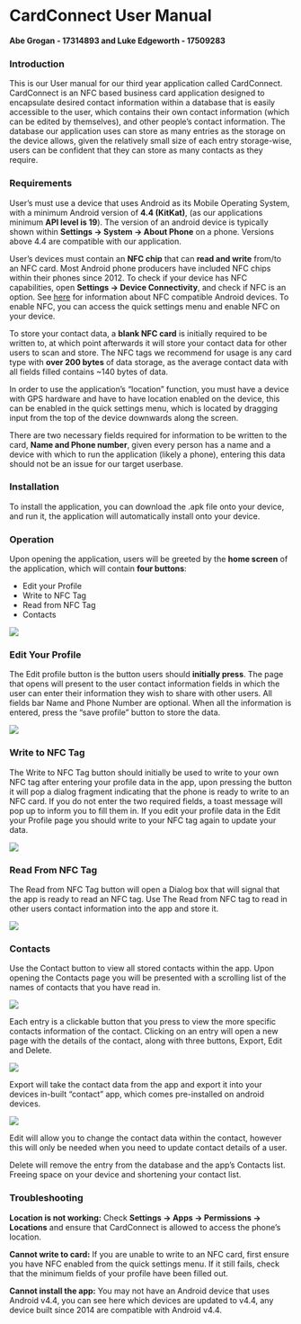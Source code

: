 # CardConnect User Manual

**Abe Grogan - 17314893 and Luke Edgeworth - 17509283**


### **Introduction**

This is our User manual for our third year application called CardConnect. CardConnect is an NFC based business card application designed to encapsulate desired contact information within a database that is easily accessible to the user, which contains their own contact information (which can be edited by themselves), and other people’s contact information. The database our application uses can store as many entries as the storage on the device allows, given the relatively small size of each entry storage-wise, users can be confident that they can store as many contacts as they require.

### **Requirements** 

User’s must use a device that uses Android as its Mobile Operating System, with a minimum Android version of **4.4 (KitKat)**, (as our applications minimum **API level is 19**). The version of an android device is typically shown within **Settings -> System -> About Phone** on a phone. Versions above 4.4 are compatible with our application.

User’s devices must contain an **NFC chip** that can **read and write** from/to an NFC card. Most Android phone producers have included NFC chips within their phones since 2012. To check if your device has NFC capabilities, open **Settings -> Device Connectivity**, and check if NFC is an option. See [here](https://www.bluebite.com/nfc/android-nfc-compatibility) for information about NFC compatible Android devices. To enable NFC, you can access the quick settings menu and enable NFC on your device.

To store your contact data, a **blank NFC card** is initially required to be written to, at which point afterwards it will store your contact data for other users to scan and store. The NFC tags we recommend for usage is any card type with **over 200 bytes** of data storage, as the average contact data with all fields filled contains ~140 bytes of data. 

In order to use the application’s “location” function, you must have a device with GPS hardware and have to have location enabled on the device, this can be enabled in the quick settings menu, which is located by dragging input from the top of the device downwards along the screen.

There are two necessary fields required for information to be written to the card, **Name and Phone number**, given every person has a name and a device with which to run the application (likely a phone), entering this data should not be an issue for our target userbase.

### **Installation**

To install the application, you can download the .apk file onto your device, and run it, the application will automatically install onto your device.

### **Operation**

Upon opening the application, users will be greeted by the **home screen** of the application, which will contain **four buttons**:

- Edit your Profile
- Write to NFC Tag
- Read from NFC Tag
- Contacts

![](./main_menu.jpg)

### **Edit Your Profile**

The Edit profile button is the button users should **initially press**. The page that opens will present to the user contact information fields in which the user can enter their information they wish to share with other users. All fields bar Name and Phone Number are optional. When all the information is entered, press the “save profile” button to store the data.

![](ProfileData.jpg)
### **Write to NFC Tag**

The Write to NFC Tag button should initially be used to write to your own NFC tag after entering your profile data in the app, upon pressing the button it will pop a dialog fragment indicating that the phone is ready to write to an NFC card. If you do not enter the two required fields, a toast message will pop up to inform you to fill them in. If you edit your profile data in the Edit your Profile page you should write to your NFC tag again to update your data.

![](NFCWrite.jpg)
### **Read From NFC Tag**

The Read from NFC Tag button will open a Dialog box that will signal that the app is ready to read an NFC tag. Use The Read from NFC tag to read in other users contact information into the app and store it.

![](NFCRead.jpg)
### **Contacts**

Use the Contact button to view all stored contacts within the app. Upon opening the Contacts page you will be presented with a scrolling list of the names of contacts that you have read in.

![](Contacts.png)

 Each entry is a clickable button that you press to view the more specific contacts information of the contact. Clicking on an entry will open a new page with the details of the contact, along with three buttons, Export, Edit and Delete. 
 
 ![](Contact_View.jpg)

Export will take the contact data from the app and export it into your devices in-built “contact” app, which comes pre-installed on android devices. 

![](Export.jpg)

Edit will allow you to change the contact data within the contact, however this will only be needed when you need to update contact details of a user.

Delete will remove the entry from the database and the app’s Contacts list. Freeing space on your device and shortening your contact list.

### **Troubleshooting**

__Location is not working:__  Check **Settings -> Apps -> Permissions -> Locations** and ensure that CardConnect is allowed to access the phone’s location.

__Cannot write to card:__ If you are unable to write to an NFC card, first ensure you have NFC enabled from the quick settings menu. If it still fails, check that the minimum fields of your profile have been filled out.


__Cannot install the app:__ You may not have an Android device that uses Android v4.4, you can see here which devices are updated to v4.4, any device built since 2014 are compatible with Android v4.4.


